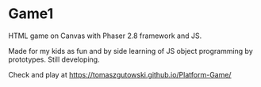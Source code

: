 # Game1

HTML game on Canvas with Phaser 2.8 framework and JS.

Made for my kids as fun and by side learning of JS object programming by prototypes. Still developing.

Check and play at https://tomaszgutowski.github.io/Platform-Game/
